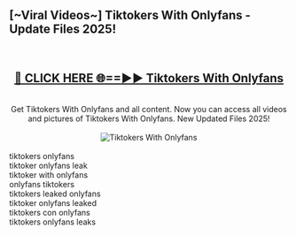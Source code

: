 <h2>[~Viral Videos~] Tiktokers With Onlyfans - Update Files 2025!</h2>
<br>
<div align="center">
<h2><a href="https://betterlinks.top/A2PfLJ" rel="nofollow">🔴 CLICK HERE 🌐==►► Tiktokers With Onlyfans</a></h2>
<br>
Get Tiktokers With Onlyfans and all content. Now you can access all videos and pictures of Tiktokers With Onlyfans. New Updated Files 2025!
<br>
<br>
<a href="https://betterlinks.top/A2PfLJ" rel="nofollow" data-target="animated-image.originalLink"><img src="https://i.ibb.co.com/WyWwxjT/player-gif2.gif" alt="Tiktokers With Onlyfans" style="max-width: 100%; display: inline-block;" data-target="animated-image.originalImage"></a>
</div>
<br>
tiktokers onlyfans<br>
tiktoker onlyfans leak<br>
tiktoker with onlyfans<br>
onlyfans tiktokers<br>
tiktokers leaked onlyfans<br>
tiktoker onlyfans leaked<br>
tiktokers con onlyfans<br>
tiktokers onlyfans leaks